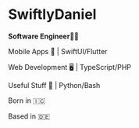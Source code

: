 # SwiftlyDaniel

**Software Engineer👨‍💻**

Mobile Apps 📱 | SwiftUI/Flutter

Web Development 🖥️ | TypeScript/PHP

Useful Stuff 🥷 | Python/Bash

Born in 🇮🇨

Based in 🇩🇪
